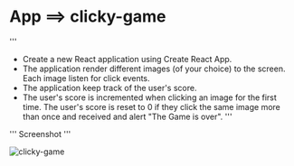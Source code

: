 # App ==> clicky-game
 
'''
* Create a new React application using Create React App.
* The application render different images (of your choice) to the screen. Each image listen for click events.
* The application keep track of the user's score. 
* The user's score is incremented when clicking an image for the first time. The user's score is reset to 0 if they click 
the same image more than once and received and alert "The Game is over".
'''

'''
Screenshot
'''

![clicky-game](https://user-images.githubusercontent.com/47442758/61685610-df45f100-ace2-11e9-9ca9-f6a9ff501eb1.png)
